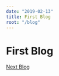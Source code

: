 ```yaml
---
date: "2019-02-13"
title: First Blog
root: "/blog"
---
```

# First Blog

[Next Blog](/blog/second-blog)
